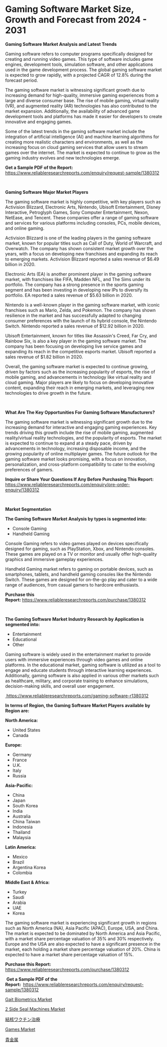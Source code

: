 <p><h1>Gaming Software Market Size, Growth and Forecast from 2024 - 2031</h1></p><p><strong>Gaming Software Market Analysis and Latest Trends</strong></p>
<p><p>Gaming software refers to computer programs specifically designed for creating and running video games. This type of software includes game engines, development tools, simulation software, and other applications used in the game development process. The global gaming software market is expected to grow rapidly, with a projected CAGR of 12.8% during the forecast period.</p><p>The gaming software market is witnessing significant growth due to increasing demand for high-quality, immersive gaming experiences from a large and diverse consumer base. The rise of mobile gaming, virtual reality (VR), and augmented reality (AR) technologies has also contributed to the market expansion. Additionally, the availability of advanced game development tools and platforms has made it easier for developers to create innovative and engaging games.</p><p>Some of the latest trends in the gaming software market include the integration of artificial intelligence (AI) and machine learning algorithms for creating more realistic characters and environments, as well as the increasing focus on cloud gaming services that allow users to stream games over the internet. The market is expected to continue to grow as the gaming industry evolves and new technologies emerge.</p></p>
<p><strong>Get a Sample PDF of the Report:&nbsp;</strong> <a href="https://www.reliableresearchreports.com/enquiry/request-sample/1380312">https://www.reliableresearchreports.com/enquiry/request-sample/1380312</a></p>
<p>&nbsp;</p>
<p><strong>Gaming Software Major Market Players</strong></p>
<p><p>The gaming software market is highly competitive, with key players such as Activision Blizzard, Electronic Arts, Nintendo, Ubisoft Entertainment, Disney Interactive, Petroglyph Games, Sony Computer Entertainment, Nexon, NetEase, and Tencent. These companies offer a range of gaming software and services for various platforms including consoles, PCs, mobile devices, and online gaming.</p><p>Activision Blizzard is one of the leading players in the gaming software market, known for popular titles such as Call of Duty, World of Warcraft, and Overwatch. The company has shown consistent market growth over the years, with a focus on developing new franchises and expanding its reach to emerging markets. Activision Blizzard reported a sales revenue of $6.49 billion in 2020.</p><p>Electronic Arts (EA) is another prominent player in the gaming software market, with franchises like FIFA, Madden NFL, and The Sims under its portfolio. The company has a strong presence in the sports gaming segment and has been investing in developing new IPs to diversify its portfolio. EA reported a sales revenue of $5.63 billion in 2020.</p><p>Nintendo is a well-known player in the gaming software market, with iconic franchises such as Mario, Zelda, and Pokemon. The company has shown resilience in the market and has successfully adapted to changing consumer preferences with the launch of its hybrid console, the Nintendo Switch. Nintendo reported a sales revenue of $12.92 billion in 2020.</p><p>Ubisoft Entertainment, known for titles like Assassin's Creed, Far Cry, and Rainbow Six, is also a key player in the gaming software market. The company has been focusing on developing live service games and expanding its reach in the competitive esports market. Ubisoft reported a sales revenue of $1.82 billion in 2020.</p><p>Overall, the gaming software market is expected to continue growing, driven by factors such as the increasing popularity of esports, the rise of mobile gaming, and advancements in technology like virtual reality and cloud gaming. Major players are likely to focus on developing innovative content, expanding their reach in emerging markets, and leveraging new technologies to drive growth in the future.</p></p>
<p>&nbsp;</p>
<p><strong>What Are The Key Opportunities For Gaming Software Manufacturers?</strong></p>
<p><p>The gaming software market is witnessing significant growth due to the increasing demand for interactive and engaging gaming experiences. Key trends driving this growth include the rise of mobile gaming, augmented reality/virtual reality technologies, and the popularity of esports. The market is expected to continue to expand at a steady pace, driven by advancements in technology, increasing disposable income, and the growing popularity of online multiplayer games. The future outlook for the gaming software market looks promising, with a focus on innovation, personalization, and cross-platform compatibility to cater to the evolving preferences of gamers.</p></p>
<p><strong>Inquire or Share Your Questions If Any Before Purchasing This Report:</strong> <a href="https://www.reliableresearchreports.com/enquiry/pre-order-enquiry/1380312">https://www.reliableresearchreports.com/enquiry/pre-order-enquiry/1380312</a></p>
<p>&nbsp;</p>
<p><strong>Market Segmentation</strong></p>
<p><strong>The Gaming Software Market Analysis by types is segmented into:</strong></p>
<p><ul><li>Console Gaming</li><li>Handheld Gaming</li></ul></p>
<p><p>Console Gaming refers to video games played on devices specifically designed for gaming, such as PlayStation, Xbox, and Nintendo consoles. These games are played on a TV or monitor and usually offer high-quality graphics and immersive gameplay experiences. </p><p>Handheld Gaming market refers to gaming on portable devices, such as smartphones, tablets, and handheld gaming consoles like the Nintendo Switch. These games are designed for on-the-go play and cater to a wide range of audiences, from casual gamers to hardcore enthusiasts.</p></p>
<p><strong>Purchase this Report:&nbsp;</strong><a href="https://www.reliableresearchreports.com/purchase/1380312">https://www.reliableresearchreports.com/purchase/1380312</a></p>
<p>&nbsp;</p>
<p><strong>The Gaming Software Market Industry Research by Application is segmented into:</strong></p>
<p><ul><li>Entertainment</li><li>Educational</li><li>Other</li></ul></p>
<p><p>Gaming software is widely used in the entertainment market to provide users with immersive experiences through video games and online platforms. In the educational market, gaming software is utilized as a tool to engage and educate students through interactive learning experiences. Additionally, gaming software is also applied in various other markets such as healthcare, military, and corporate training to enhance simulations, decision-making skills, and overall user engagement.</p></p>
<p><a href="https://www.reliableresearchreports.com/gaming-software-r1380312">&nbsp;https://www.reliableresearchreports.com/gaming-software-r1380312</a></p>
<p><strong>In terms of Region, the Gaming Software Market Players available by Region are:</strong></p>
<p>
    <p> <strong> North America: </strong>
        <ul>
            <li>United States</li>
            <li>Canada</li>
        </ul>
        </p> 
    <p> <strong> Europe: </strong>
        <ul>
            <li>Germany</li>
            <li>France</li>
            <li>U.K.</li>
            <li>Italy</li>
            <li>Russia</li>
        </ul>
        </p> 
    <p> <strong> Asia-Pacific: </strong>
        <ul>
            <li>China</li>
            <li>Japan</li>
            <li>South Korea</li>
            <li>India</li>
            <li>Australia</li>
            <li>China Taiwan</li>
            <li>Indonesia</li>
            <li>Thailand</li>
            <li>Malaysia</li>
        </ul>
        </p> 
    <p> <strong> Latin America: </strong>
        <ul>
            <li>Mexico</li>
            <li>Brazil</li>
            <li>Argentina Korea</li>
            <li>Colombia</li>
        </ul>
        </p> 
    <p> <strong> Middle East & Africa: </strong>
        <ul>
            <li>Turkey</li>
            <li>Saudi</li>
            <li>Arabia</li>
            <li>UAE</li>
            <li>Korea</li>
        </ul>
    </p>
    </p>
<p><p>The gaming software market is experiencing significant growth in regions such as North America (NA), Asia Pacific (APAC), Europe, USA, and China. The market is expected to be dominated by North America and Asia Pacific, with a market share percentage valuation of 35% and 30% respectively. Europe and the USA are also expected to have a significant presence in the market, each holding a market share percentage valuation of 20%. China is expected to have a market share percentage valuation of 15%.</p></p>
<p><strong>Purchase this Report: </strong><a href="https://www.reliableresearchreports.com/purchase/1380312">https://www.reliableresearchreports.com/purchase/1380312</a></p>
<p>&nbsp;<strong>Get a Sample PDF of the Report:&nbsp;&nbsp;</strong><a href="https://www.reliableresearchreports.com/enquiry/request-sample/1380312">https://www.reliableresearchreports.com/enquiry/request-sample/1380312</a></p>
<p><strong></strong></p>
<p><p><a href="https://github.com/cameroneffertz/Market-Research-Report-List-1/blob/main/gait-biometrics-market.md">Gait Biometrics Market</a></p><p><a href="https://www.linkedin.com/pulse/2-side-seal-machines-market-share-evolution-growth-trends-iks9f">2 Side Seal Machines Market</a></p><p><a href="https://github.com/DwightHuels1/Market-Research-Report-List-1/blob/main/838673060864.md">結核ワクチン治療</a></p><p><a href="https://github.com/MyrticeDare2023/Market-Research-Report-List-1/blob/main/games-market.md">Games Market</a></p><p><a href="https://github.com/tanyaali3/Market-Research-Report-List-1/blob/main/340057960863.md">貴金属</a></p></p>